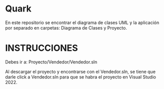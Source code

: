 # Quark
En este repositorio se encontrar el diagrama de clases UML y la aplicación por separado en carpetas: Diagrama de Clases y Proyecto.

# INSTRUCCIONES
Debes ir a: Proyecto/Vendedor/Vendedor.sln

Al descargar el proyecto y encontrarse con el Vendedor.sln, se tiene que darle click a Vendedor.sln para que se habra el proyecto en Visual Studio 2022.
